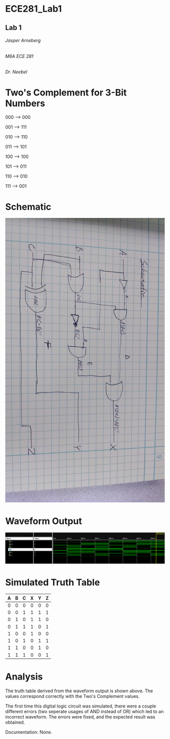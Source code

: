 ECE281_Lab1
===========

## Lab 1
###### Jasper Arneberg
###### M6A ECE 281
###### Dr. Neebel

# Two's Complement for 3-Bit Numbers
000 --> 000

001 --> 111

010 --> 110

011 --> 101

100 --> 100

101 --> 011

110 --> 010

111 --> 001

# Schematic
![alt text](https://github.com/JasperArneberg/ECE281_Lab1/blob/master/schematic2.jpg?raw=true "Schematic")

# Waveform Output
![alt text](https://github.com/JasperArneberg/ECE281_Lab1/blob/master/waveform2.png?raw=true "Screenshot")

# Simulated Truth Table
| A | B | C | X | Y | Z |
| :--: | :--: | :--: | :--: | :--: | :--: |
| 0 | 0 | 0 | 0 | 0 | 0 |
| 0 | 0 | 1 | 1 | 1 | 1 |
| 0 | 1 | 0 | 1 | 1 | 0 |
| 0 | 1 | 1 | 1 | 0 | 1 |
| 1 | 0 | 0 | 1 | 0 | 0 |
| 1 | 0 | 1 | 0 | 1 | 1 |
| 1 | 1 | 0 | 0 | 1 | 0 |
| 1 | 1 | 1 | 0 | 0 | 1 |

# Analysis
The truth table derived from the waveform output is shown above. The values correspond correctly with the Two's Complement values.

The first time this digital logic circuit was simulated, there were a couple different errors (two seperate usages of AND instead of OR) which led to an incorrect waveform. The errors were fixed, and the expected result was obtained.


Documentation: None.
